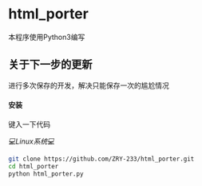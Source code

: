 # html_porter
本程序使用Python3编写

## 关于下一步的更新
进行多次保存的开发，解决只能保存一次的尴尬情况


#### 安装
键入一下代码

*💻Linux系统💻*

```bash
git clone https://github.com/ZRY-233/html_porter.git
cd html_porter
python html_porter.py
```
